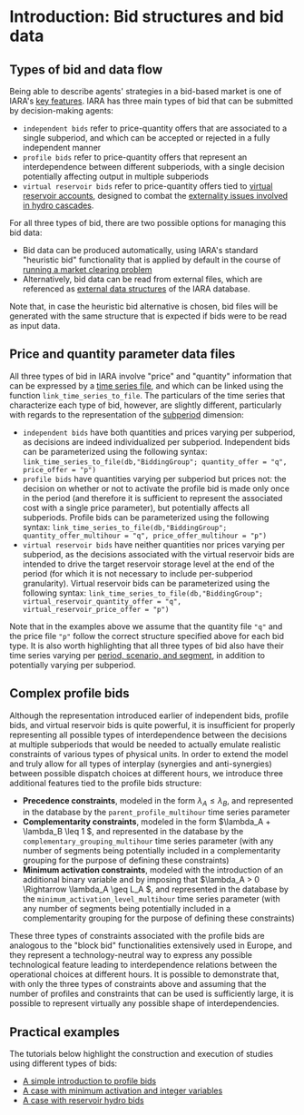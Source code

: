# Introduction: Bid structures and bid data

## Types of bid and data flow

Being able to describe agents' strategies in a bid-based market is one of IARA's [key features](key_features.md). IARA has three main types of bid that can be submitted by decision-making agents:

- `independent bids` refer to price-quantity offers that are associated to a single subperiod, and which can be accepted or rejected in a fully independent manner
- `profile bids` refer to price-quantity offers that represent an interdependence between different subperiods, with a single decision potentially affecting output in multiple subperiods
- `virtual reservoir bids` refer to price-quantity offers tied to [virtual reservoir accounts](build_a_case_from_scratch.md#building-the-ownership-structure), designed to combat the [externality issues involved in hydro cascades](hydro_challenges.md).

For all three types of bid, there are two possible options for managing this bid data: 

- Bid data can be produced automatically, using IARA's standard "heuristic bid" functionality that is applied by default in the course of [running a market clearing problem](key_features.md#the-market-clearing-process)
- Alternatively, bid data can be read from external files, which are referenced as [external data structures](build_a_case_from_scratch.md#building-external-data-structures) of the IARA database.

Note that, in case the heuristic bid alternative is chosen, bid files will be generated with the same structure that is expected if bids were to be read as input data.

## Price and quantity parameter data files

All three types of bid in IARA involve "price" and "quantity" information that can be expressed by a [time series file](build_a_case_from_scratch.md#building-external-data-structures), and which can be linked using the function `link_time_series_to_file`. The particulars of the time series that characterize each type of bid, however, are slightly different, particularly with regards to the representation of the [subperiod](key_features.md#glossary) dimension:

- `independent bids` have both quantities and prices varying per subperiod, as decisions are indeed individualized per subperiod. Independent bids can be parameterized using the following syntax: `link_time_series_to_file(db,"BiddingGroup"; quantity_offer = "q", price_offer = "p")`
- `profile bids` have quantities varying per subperiod but prices not: the decision on whether or not to activate the profile bid is made only once in the period (and therefore it is sufficient to represent the associated cost with a single price parameter), but potentially affects all subperiods. Profile bids can be parameterized using the following syntax: `link_time_series_to_file(db,"BiddingGroup"; quantity_offer_multihour = "q", price_offer_multihour = "p")`
- `virtual reservoir bids` have neither quantities nor prices varying per subperiod, as the decisions associated with the virtual reservoir bids are intended to drive the target reservoir storage level at the end of the period (for which it is not necessary to include per-subperiod granularity). Virtual reservoir bids can be parameterized using the following syntax: `link_time_series_to_file(db,"BiddingGroup"; virtual_reservoir_quantity_offer = "q", virtual_reservoir_price_offer = "p")`

Note that in the examples above we assume that the quantity file `"q"` and the price file `"p"` follow the correct structure specified above for each bid type. It is also worth highlighting that all three types of bid also have their time series varying per [period, scenario, and segment](key_features.md#glossary), in addition to potentially varying per subperiod.

## Complex profile bids

Although the representation introduced earlier of independent bids, profile bids, and virtual reservoir bids is quite powerful, it is insufficient for properly representing all possible types of interdependence between the decisions at multiple subperiods that would be needed to actually emulate realistic constraints of various types of physical units. In order to extend the model and truly allow for all types of interplay (synergies and anti-synergies) between possible dispatch choices at different hours, we introduce three additional features tied to the profile bids structure:

- **Precedence constraints**, modeled in the form $\lambda_A \leq \lambda_B$, and represented in the database by the `parent_profile_multihour` time series parameter
- **Complementarity constraints**, modeled in the form $\lambda_A + \lambda_B \leq 1 $, and represented in the database by the `complementary_grouping_multihour` time series parameter (with any number of segments being potentially included in a complementarity grouping for the purpose of defining these constraints)
- **Minimum activation constraints**, modeled with the introduction of an additional binary variable and by imposing that $\lambda_A > 0 \Rightarrow \lambda_A \geq L_A $, and represented in the database by the `minimum_activation_level_multihour` time series parameter (with any number of segments being potentially included in a complementarity grouping for the purpose of defining these constraints)

These three types of constraints associated with the profile bids are analogous to the "block bid" functionalities extensively used in Europe, and they represent a technology-neutral way to express any possible technological feature leading to interdependence relations between the operational choices at different hours. It is possible to demonstrate that, with only the three types of constraints above and assuming that the number of profiles and constraints that can be used is sufficiently large, it is possible to represent virtually any possible shape of interdependencies.

## Practical examples

The tutorials below highlight the construction and execution of studies using different types of bids:

- [A simple introduction to profile bids](tutorial/build_profile_base_case.md)
- [A case with minimum activation and integer variables](tutorial/build_multi_min_activation.md)
- [A case with reservoir hydro bids](tutorial/build_reservoir_case.md)
